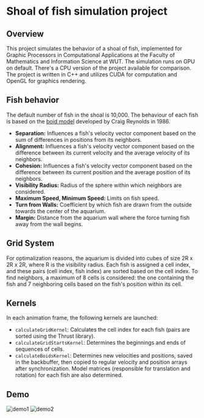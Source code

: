# Shoal of fish simulation project

## Overview

This project simulates the behavior of a shoal of fish, implemented for Graphic Processors in Computational Applications at the Faculty of Mathematics and Information Science at WUT. The simulation runs on GPU on default. There's a CPU version of the project available for comparison. The project is written in C++ and utilizes CUDA for computation and OpenGL for graphics rendering.

## Fish behavior 

The default number of fish in the shoal is 10,000. The behaviour of each fish is based on the [boid model](https://en.wikipedia.org/wiki/Boids) developed by Craig Reynolds in 1986.
- **Separation:** Influences a fish's velocity vector component based on the sum of differences in positions from its neighbors.
- **Alignment:** Influences a fish's velocity vector component based on the difference between its current velocity and the average velocity of its neighbors.
- **Cohesion:** Influences a fish's velocity vector component based on the difference between its current position and the average position of its neighbors.
- **Visibility Radius:** Radius of the sphere within which neighbors are considered.
- **Maximum Speed, Minimum Speed:** Limits on fish speed.
- **Turn from Walls:** Coefficient by which fish are drawn from the outside towards the center of the aquarium.
- **Margin:** Distance from the aquarium wall where the force turning fish away from the wall begins.

## Grid System

For optimalization reasons, the aquarium is divided into cubes of size 2R x 2R x 2R, where R is the visibility radius. Each fish is assigned a cell index, and these pairs (cell index, fish index) are sorted based on the cell index. To find neighbors, a maximum of 8 cells is considered: the one containing the fish and 7 neighboring cells based on the fish's position within its cell.

## Kernels

In each animation frame, the following kernels are launched:

- `calculateGridKernel`: Calculates the cell index for each fish (pairs are sorted using the Thrust library).
- `calculateGridStartsKernel`: Determines the beginnings and ends of sequences of cells.
- `calculateBoidsKernel`: Determines new velocities and positions, saved in the backbuffer, then copied to regular velocity and position arrays after synchronization. Model matrices (responsible for translation and rotation) for each fish are also determined.

## Demo

![demo1](https://github.com/mslup/CUDA-Boids/assets/132074948/5c5f506e-e93b-4b07-989e-7b82dbae4a67)
![demo2](https://github.com/mslup/CUDA-Boids/assets/132074948/52204f20-03cf-4261-9580-43b9f2c5d678)




